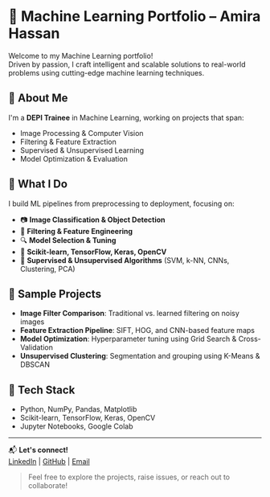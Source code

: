 # 🤖 Machine Learning Portfolio – Amira Hassan

Welcome to my Machine Learning portfolio!  
Driven by passion, I craft intelligent and scalable solutions to real-world problems using cutting-edge machine learning techniques.

## 🌟 About Me

I'm a **DEPI Trainee** in Machine Learning, working on projects that span:

- Image Processing & Computer Vision  
- Filtering & Feature Extraction  
- Supervised & Unsupervised Learning  
- Model Optimization & Evaluation

## 🧠 What I Do

I build ML pipelines from preprocessing to deployment, focusing on:

- 📷 **Image Classification & Object Detection**
- 🧪 **Filtering & Feature Engineering**
- 🔍 **Model Selection & Tuning**
- 🧰 **Scikit-learn, TensorFlow, Keras, OpenCV**
- 🧠 **Supervised & Unsupervised Algorithms** (SVM, k-NN, CNNs, Clustering, PCA)

## 🧪 Sample Projects

- **Image Filter Comparison**: Traditional vs. learned filtering on noisy images  
- **Feature Extraction Pipeline**: SIFT, HOG, and CNN-based feature maps  
- **Model Optimization**: Hyperparameter tuning using Grid Search & Cross-Validation  
- **Unsupervised Clustering**: Segmentation and grouping using K-Means & DBSCAN

## 📁 Tech Stack

- Python, NumPy, Pandas, Matplotlib
- Scikit-learn, TensorFlow, Keras, OpenCV
- Jupyter Notebooks, Google Colab

---

📬 **Let's connect!**  
[LinkedIn](www.linkedin.com/in/amira-hassan-0371b3231) | [GitHub](https://github.com/amirahassandev/) | [Email](amirahassansobhi@gmail.com)

> Feel free to explore the projects, raise issues, or reach out to collaborate!
